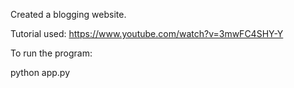 Created a blogging website.

Tutorial used:
https://www.youtube.com/watch?v=3mwFC4SHY-Y

To run the program:

python app.py
